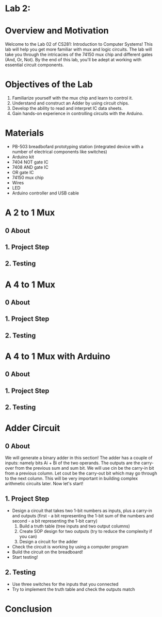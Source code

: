 # Lab 2: 

# Overview and Motivation
Welcome to the Lab 02 of CS281: Introduction to Computer Systems! 
This lab will help you get more familiar with mux and logic circuits. The lab will take you through the intricacies of the 74150 mux chip and different gates (And, Or, Not). By the end of this lab, you'll be adept at working with essential circuit components.


# Objectives of the Lab
1. Familiarize yourself with the mux chip and learn to control it.
2. Understand and construct an Adder by using circuit chips.
3. Develop the ability to read and interpret IC data sheets.
4. Gain hands-on experience in controlling circuits with the Arduino.
 
# Materials
- PB-503 breadbofard prototyping station (integrated device with a number of electrical components like switches)
- Arduino kit
- 7404 NOT gate IC
- 7408 AND gate IC
- OR gate IC
- 74150 mux chip
- Wires
- LED
- Arduino controller and USB cable


# A 2 to 1 Mux
## 0 About

## 1. Project Step


## 2. Testing




# A 4 to 1 Mux
## 0 About

## 1. Project Step


## 2. Testing




# A 4 to 1 Mux with Arduino
## 0 About

## 1. Project Step


## 2. Testing



# Adder Circuit
## 0 About
We will generate a binary adder in this section! 
The adder has a couple of inputs: namely bits Ai + Bi of the two operands.
The outputs are the carry-over from the previous sum and sum bit. 
We will use cin be the carry-in bit from a previous column. Let cout be the carry-out bit which may go through to the next column.
This will be very important in building complex arithmetic circuits later.
Now let's start!
 
## 1. Project Step
- Design a circuit that takes two 1-bit numbers as inputs, plus a carry-in and outputs (first - a bit representing the 1-bit sum of the numbers and second - a bit representing the 1-bit carry)
  1. Build a truth table (tree inputs and two output columns)
  2. Create SOP design for two outputs (try to reduce the complexity if you can)
  3. Design a circuit for the adder
- Check the circuit is working by using a computer program
- Build the circuit on the breadboard!
- Start testing!

## 2. Testing
- Use three switches for the inputs that you connected
- Try to implement the truth table and check the outputs match



# Conclusion



